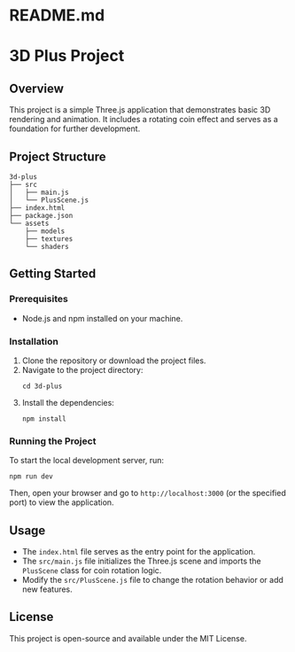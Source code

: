 # README.md

# 3D Plus Project

## Overview
This project is a simple Three.js application that demonstrates basic 3D rendering and animation. It includes a rotating coin effect and serves as a foundation for further development.

## Project Structure
```
3d-plus
├── src
│   ├── main.js
│   └── PlusScene.js
├── index.html
├── package.json 
└── assets
    ├── models
    ├── textures    
    └── shaders
```

## Getting Started

### Prerequisites
- Node.js and npm installed on your machine.

### Installation
1. Clone the repository or download the project files.
2. Navigate to the project directory:
   ```
   cd 3d-plus
   ```
3. Install the dependencies:
   ```
   npm install
   ```

### Running the Project
To start the local development server, run:
```
npm run dev
```
Then, open your browser and go to `http://localhost:3000` (or the specified port) to view the application.

## Usage
- The `index.html` file serves as the entry point for the application.
- The `src/main.js` file initializes the Three.js scene and imports the `PlusScene` class for coin rotation logic.
- Modify the `src/PlusScene.js` file to change the rotation behavior or add new features.

## License
This project is open-source and available under the MIT License.